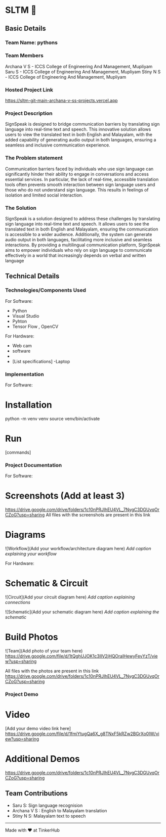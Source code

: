 # SLTM 🎯


## Basic Details
### Team Name: pythons


### Team Members
  Archana V S - ICCS College of Engineering And Management, Mupliyam
  Saru S - ICCS College of Engineering And Management, Mupliyam
  Stiny N S - ICCS College of Engineering And Management, Mupliyam

### Hosted Project Link
https://sltm-git-main-archana-v-ss-projects.vercel.app

### Project Description
SignSpeak is designed to bridge communication barriers by translating sign language into real-time text and speech. This innovative solution allows users to view the translated text in both English and Malayalam, with the added capability of generating audio output in both languages, ensuring a seamless and inclusive communication experience.
### The Problem statement
Communication barriers faced by individuals who use sign language can significantly hinder their ability to engage in conversations and access essential services. In particular, the lack of real-time, accessible translation tools often prevents smooth interaction between sign language users and those who do not understand sign language. This results in feelings of isolation and limited social interaction.
### The Solution
SignSpeak is a solution designed to address these challenges by translating sign language into real-time text and speech. It allows users to see the translated text in both English and Malayalam, ensuring the communication is accessible to a wider audience. Additionally, the system can generate audio output in both languages, facilitating more inclusive and seamless interactions. By providing a multilingual communication platform, SignSpeak aims to empower individuals who rely on sign language to communicate effectively in a world that increasingly depends on verbal and written language
## Technical Details
### Technologies/Components Used
For Software:
- Python
- Visual Studio
- Pyhton
- Tensor Flow , OpenCV

For Hardware:
- Web cam
- software
- 
- [List specifications]
-Laptop
### Implementation
For Software:
# Installation
python -m venv venv
source venv/bin/activate


# Run
[commands]

### Project Documentation
For Software:

# Screenshots (Add at least 3)
https://drive.google.com/drive/folders/1c10nPRJlhEU4VL_7NygC3DGUvqOrCZoG?usp=sharing
All  files with the screenshots are present in this link

# Diagrams
![Workflow](Add your workflow/architecture diagram here)
*Add caption explaining your workflow*

For Hardware:

# Schematic & Circuit
![Circuit](Add your circuit diagram here)
*Add caption explaining connections*

![Schematic](Add your schematic diagram here)
*Add caption explaining the schematic*

# Build Photos
![Team](Add photo of your team here)
https://drive.google.com/file/d/1tQghUJOK1c3IIV2jHQOraIHewyFevYzT/view?usp=sharing

All  files with the photos are present in this link
https://drive.google.com/drive/folders/1c10nPRJlhEU4VL_7NygC3DGUvqOrCZoG?usp=sharing


### Project Demo
# Video
[Add your demo video link here]
https://drive.google.com/file/d/1fmiYtugQa6X_g8TNxF5kRZw2BGrXo0lW/view?usp=sharing

# Additional Demos
https://drive.google.com/drive/folders/1c10nPRJlhEU4VL_7NygC3DGUvqOrCZoG?usp=sharing

## Team Contributions
- Saru S: Sign language recognision
- Archana V S : English to Malayalam translation
- Stiny N S: Malayalam text to speech

---
Made with ❤️ at TinkerHub
